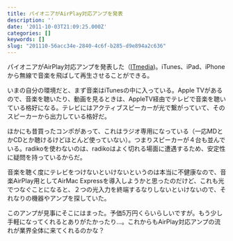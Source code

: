 ```yaml
---
title: パイオニアがAirPlay対応アンプを発表
description: ''
date: '2011-10-03T21:09:25.000Z'
categories: []
keywords: []
slug: "201110-56acc34e-2840-4c6f-b285-d9e894a2c636"
---
```

パイオニアがAirPlay対応アンプを発表した（[ITmedia](http://plusd.itmedia.co.jp/lifestyle/articles/1110/03/news011.html))。iTunes、iPad、iPhoneから無線で音楽を飛ばして再生させることができる。

いまの自分の環境だと、まず音楽はiTunesの中に入っている。Apple TVがあるので、音楽を聴いたり、動画を見るときは、AppleTV経由でテレビで音楽を聴いている格好になる。テレビにはアクティブスピーカーが光で繋がっていて、そのスピーカーから出力している格好だ。

ほかにも昔買ったコンポがあって、これはラジオ専用になっている（一応MDとかCDとか聴けるけどほとんど使っていない）。つまりスピーカーが４台も並んでいる。radikoを使わないのは、radikoはよく切れる場面に遭遇するため、安定性に疑問を持っているからだ。

音楽を聴く度にテレビをつけないといけないというのは本当に不健康なので、音楽AirPlay用としてAirMac Expressを導入しようかと思ったのだけど、これも光でつなぐことになると、２つの光入力を終端するなりしないといけないので、それなりの機器やアンプを探していた。

このアンプが見事にそこにはまった。予価5万円くらいらしいですが。もう少し手軽になってくれるとありがたかったり…。これからもAirPlay対応アンプの流れが業界全体に来てくれるのかな？